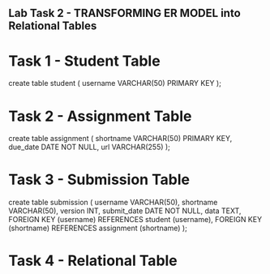 ## Lab Task 2 - TRANSFORMING ER MODEL into Relational Tables

# Task 1 - Student Table

create table student (
username VARCHAR(50) PRIMARY KEY
);

# Task 2 - Assignment Table

create table assignment (
shortname VARCHAR(50) PRIMARY KEY,
due_date DATE NOT NULL,
url VARCHAR(255)
);

# Task 3 - Submission Table

create table submission (
username VARCHAR(50),
shortname VARCHAR(50),
version INT,
submit_date DATE NOT NULL,
data TEXT,
FOREIGN KEY (username) REFERENCES student (username),
FOREIGN KEY (shortname) REFERENCES assignment (shortname)
);

# Task 4 - Relational Table
